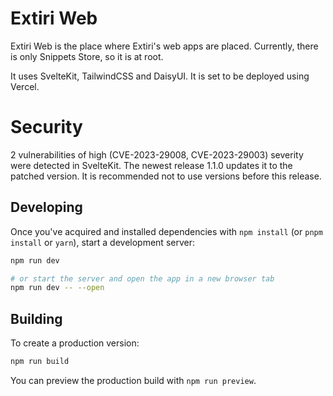 # Extiri Web

Extiri Web is the place where Extiri's web apps are placed. Currently, there is only Snippets Store, so it is at root.

It uses SvelteKit, TailwindCSS and DaisyUI. It is set to be deployed using Vercel.

# Security

2 vulnerabilities of high (CVE-2023-29008, CVE-2023-29003) severity were detected in SvelteKit. The newest release 1.1.0 updates it to the patched version. It is recommended not to use versions before this release.

## Developing

Once you've acquired and installed dependencies with `npm install` (or `pnpm install` or `yarn`), start a development server:

```bash
npm run dev

# or start the server and open the app in a new browser tab
npm run dev -- --open
```

## Building

To create a production version:

```bash
npm run build
```

You can preview the production build with `npm run preview`.
